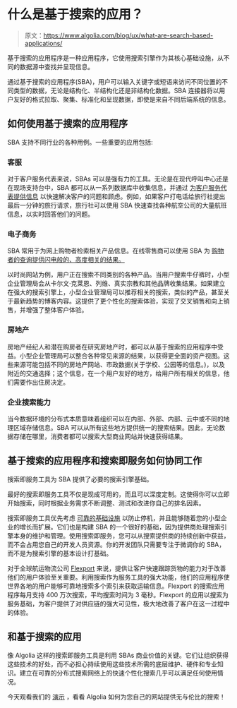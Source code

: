 # 什么是基于搜索的应用？

> 原文：<https://www.algolia.com/blog/ux/what-are-search-based-applications/>

基于搜索的应用程序是一种应用程序，它使用搜索引擎作为其核心基础设施，从不同的数据源中查找并呈现信息。

通过基于搜索的应用程序(SBA)，用户可以输入关键字或短语来访问不同位置的不同类型的数据，无论是结构化、半结构化还是非结构化数据。SBA 连接器将以用户友好的格式拉取、聚集、标准化和呈现数据，即使是来自不同后端系统的信息。

## [](#how-search-based-applications-are-used)如何使用基于搜索的应用程序

SBA 支持不同行业的各种用例。一些重要的应用包括:

### [](#customer-service)客服

对于客户服务代表来说，SBAs 可以是强有力的工具。无论是在现代呼叫中心还是在现场支持台中，SBA 都可以从一系列数据库中收集信息，并通过 [为客户服务代表提供信息](https://www.zendesk.com/blog/seo-customer-service-benefits-aligning-efforts/) 以快速解决客户的问题和顾虑。例如，如果客户打电话给旅行社提出最后一分钟的旅行请求，旅行社可以使用 SBA 快速查找各种航空公司的大量航班信息，以实时回答他们的问题。

### [](#e-commerce)电子商务

SBA 常用于为网上购物者检索相关产品信息。在线零售商可以使用 SBA 为 [购物者的查询提供闪电般的、高度相关的结果。](https://blog.algolia.com/advanced-search-experience-for-e-commerce/)

以时尚网站为例，用户正在搜索不同类别的各种产品。当用户搜索牛仔裤时，小型企业管理局会从卡尔文·克莱恩、列维、真实宗教和其他品牌收集结果。如果建立在强大的搜索引擎上，小型企业管理局可以推荐相关的搜索，类似的产品，甚至关于最新趋势的博客内容。这提供了更个性化的搜索体验，实现了交叉销售和向上销售，并增强了整体客户体验。

### [](#real-estate)房地产

房地产经纪人和潜在购房者在研究房地产时，都可以从基于搜索的应用程序中受益。小型企业管理局可以整合各种常见来源的结果，以获得更全面的资产视图。这些来源可能包括不同的房地产网站、市政数据(关于学校、公园等的信息。)，以及附近的交通选择；这个信息，在一个用户友好的地方，给用户所有相关的信息，他们需要作出住房决定。

### [](#enterprise-search-capabilities)企业搜索能力

当今数据环境的分布式本质意味着组织可以在内部、外部、内部、云中或不同的地理区域存储信息。SBA 可以从所有这些地方提供统一的搜索结果。因此，无论数据存储在哪里，消费者都可以搜索大型商业网站并快速获得结果。

## [](#how-search-based-applications-and-search-as-a-service-work-together)基于搜索的应用程序和搜索即服务如何协同工作

搜索即服务工具为 SBA 提供了必要的搜索引擎基础。

最好的搜索即服务工具不仅是现成可用的，而且可以深度定制。这使得你可以立即开始搜索，同时根据业务需求不断调整、测试和改进你自己的排名因素。

搜索即服务工具优先考虑 [可靠的基础设施](https://blog.algolia.com/testing-failure-99-999-reliability-world/) 以防止停机，并且能够随着您的小型企业的增长而扩展。它们也是构建 SBA 的一个很好的基础，因为提供商处理搜索引擎本身的维护和管理。使用搜索即服务，您可以从搜索提供商的持续创新中获益，而不会占用您自己的开发人员资源。你的开发团队只需要专注于微调你的 SBA，而不是为搜索引擎的基本设计打基础。

对于全球航运物流公司 [Flexport](https://goto.algolia.com/flexport) 来说，提供让客户快速跟踪货物的能力对于改善他们的用户体验至关重要。利用搜索作为服务工具的强大功能，他们的应用程序使世界各地的用户能够可靠地搜索多个索引来获取运输信息。Flexport 的搜索应用程序每月支持 400 万次搜索，平均搜索时间为 3 毫秒。Flexport 的应用以搜索为服务基础，为客户提供了对供应链的强大可见性，极大地改善了客户在这一过程中的体验。

## [](#algolia-and-search-based-applications)和基于搜索的应用

像 Algolia 这样的搜索即服务工具是利用 SBAs 商业价值的关键。它们让组织获得这些技术的好处，而不必担心持续使用这些技术所需的底层维护、硬件和专业知识。建立在可靠的分布式搜索网络上的快速个性化搜索几乎可以满足任何使用情况。

今天观看我们的 [演示](https://go.algolia.com/deep-dive-demo-nav) ，看看 Algolia 如何为您自己的网站提供无与伦比的搜索！